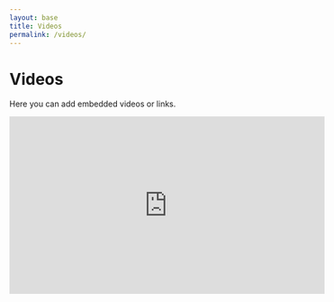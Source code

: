 ```yaml
---
layout: base
title: Videos
permalink: /videos/
---
```


<h1>Videos</h1>
<p>Here you can add embedded videos or links.</p>

<!-- Example video embed -->
<iframe width="560" height="315" src="https://www.youtube.com/embed/VIDEO_ID" 
        title="YouTube video" frameborder="0" allowfullscreen></iframe>
